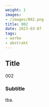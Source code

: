 ```yaml
---
weight: 1
images:
- /images/002.png
title: 002
date: 2023-03-07
tags:
- werke
- abstrakt
---
```


## Title
002

### Subtitle
tba.